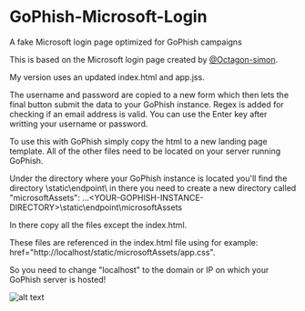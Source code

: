 # GoPhish-Microsoft-Login
A fake Microsoft login page optimized for GoPhish campaigns

This is based on the Microsoft login page created by [@Octagon-simon](https://github.com/Octagon-simon).

My version uses an updated index.html and app.jss.

The username and password are copied to a new form which then lets the final button submit the data to your GoPhish instance.
Regex is added for checking if an email address is valid.
You can use the Enter key after writting your username or password.

To use this with GoPhish simply copy the html to a new landing page template.
All of the other files need to be located on your server running GoPhish.

Under the directory where your GoPhish instance is located you'll find the directory \static\endpoint\ in there you need to create a new directory called "microsoftAssets":
...\<YOUR-GOPHISH-INSTANCE-DIRECTORY>\static\endpoint\microsoftAssets

In there copy all the files except the index.html.

These files are referenced in the index.html file using for example: href="http://localhost/static/microsoftAssets/app.css".

So you need to change "localhost" to the domain or IP on which your GoPhish server is hosted!

![alt text](https://github.com/jole583/GoPhish-Microsoft-Login/blob/main/previewGIF.gif)
